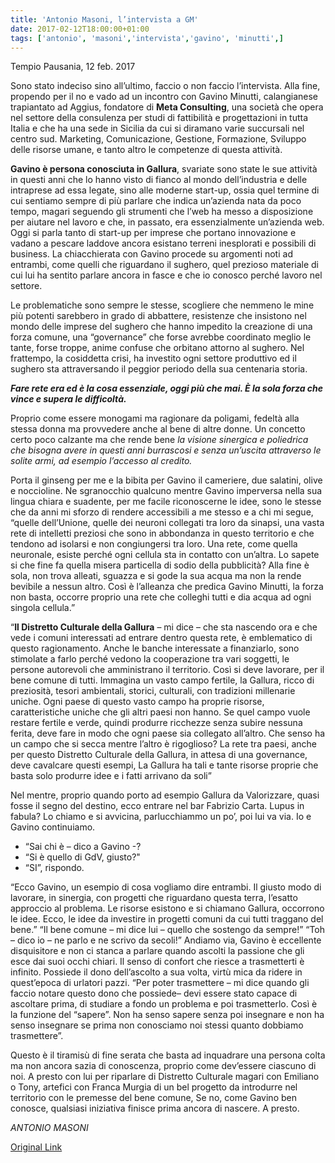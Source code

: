 ```yaml
---
title: 'Antonio Masoni, l’intervista a GM'
date: 2017-02-12T18:00:00+01:00
tags: ['antonio', 'masoni','intervista','gavino', 'minutti',]
---
```


Tempio Pausania, 12 feb. 2017

Sono stato indeciso sino all’ultimo, faccio o non faccio l’intervista. Alla fine, propendo per il no e vado ad un incontro con Gavino Minutti, calangianese trapiantato ad Aggius, fondatore di **Meta Consulting**, una società che opera nel settore della consulenza per studi di fattibilità e progettazioni in tutta Italia e che ha una sede in Sicilia da cui si diramano varie succursali nel centro sud. Marketing, Comunicazione, Gestione, Formazione, Sviluppo delle risorse umane, e tanto altro le competenze di questa attività.

**Gavino è persona conosciuta in Gallura**, svariate sono state le sue attività in questi anni che lo hanno visto di fianco al mondo dell’industria e delle intraprese ad essa legate, sino alle moderne start-up, ossia quel termine di cui sentiamo sempre di più parlare che indica un’azienda nata da poco tempo, magari seguendo gli strumenti che l’web ha messo a disposizione per aiutare nel lavoro e che, in passato, era essenzialmente un’azienda web. Oggi si parla tanto di start-up per imprese che portano innovazione e vadano a pescare laddove ancora esistano terreni inesplorati e possibili di business. La chiacchierata con Gavino procede su argomenti noti ad entrambi, come quelli che riguardano il sughero, quel prezioso materiale di cui lui ha sentito parlare ancora in fasce e che io conosco perché lavoro nel settore.

Le problematiche sono sempre le stesse, scogliere che nemmeno le mine più potenti sarebbero in grado di abbattere, resistenze che insistono nel mondo delle imprese del sughero che hanno impedito la creazione di una forza comune, una “governance” che forse avrebbe coordinato meglio le tante, forse troppe, anime confuse che orbitano attorno al sughero. Nel frattempo, la cosiddetta crisi, ha investito ogni settore produttivo ed il sughero sta attraversando il peggior periodo della sua centenaria storia.

**_Fare rete era ed è la cosa essenziale, oggi più che mai. È la sola forza che vince e supera le difficoltà._**

Proprio come essere monogami ma ragionare da poligami, fedeltà alla stessa donna ma provvedere anche al bene di altre donne. Un concetto certo poco calzante ma che rende bene _la visione sinergica e poliedrica che bisogna avere in questi anni burrascosi e senza un’uscita attraverso le solite armi, ad esempio l’accesso al credito._

Porta il ginseng per me e la bibita per Gavino il cameriere, due salatini, olive e noccioline. Ne sgranocchio qualcuno mentre Gavino imperversa nella sua lingua chiara e suadente, per me facile riconoscerne le idee, sono le stesse che da anni mi sforzo di rendere accessibili a me stesso e a chi mi segue, “quelle dell’Unione, quelle dei neuroni collegati tra loro da sinapsi, una vasta rete di intelletti preziosi che sono in abbondanza in questo territorio e che tendono ad isolarsi e non congiungersi tra loro. Una rete, come quella neuronale, esiste perché ogni cellula sta in contatto con un’altra. Lo sapete si che fine fa quella misera particella di sodio della pubblicità? Alla fine è sola, non trova alleati, sguazza e si gode la sua acqua ma non la rende bevibile a nessun altro. Così è l’alleanza che predica Gavino Minutti, la forza non basta, occorre proprio una rete che colleghi tutti e dia acqua ad ogni singola cellula.” 

“**Il Distretto Culturale della Gallura** – mi dice – che sta nascendo ora e che vede i comuni interessati ad entrare dentro questa rete, è emblematico di questo ragionamento. Anche le banche interessate a finanziarlo, sono stimolate a farlo perché vedono la cooperazione tra vari soggetti, le persone autorevoli che amministrano il territorio. Così si deve lavorare, per il bene comune di tutti. Immagina un vasto campo fertile, la Gallura, ricco di preziosità, tesori ambientali, storici, culturali, con tradizioni millenarie uniche. Ogni paese di questo vasto campo ha proprie risorse, caratteristiche uniche che gli altri paesi non hanno. Se quel campo vuole restare fertile e verde, quindi produrre ricchezze senza subire nessuna ferita, deve fare in modo che ogni paese sia collegato all’altro. Che senso ha un campo che si secca mentre l’altro è rigoglioso? La rete tra paesi, anche per questo Distretto Culturale della Gallura, in attesa di una governance, deve cavalcare questi esempi, La Gallura ha tali e tante risorse proprie che basta solo produrre idee e i fatti arrivano da soli”

Nel mentre, proprio quando porto ad esempio Gallura da Valorizzare, quasi fosse il segno del destino, ecco entrare nel bar Fabrizio Carta. Lupus in fabula? Lo chiamo e si avvicina, parlucchiammo un po’, poi lui va via. Io e Gavino continuiamo.

- “Sai chi è – dico a Gavino -?
- “Si è quello di GdV, giusto?" 
- “SI”, rispondo.
  
“Ecco Gavino, un esempio di cosa vogliamo dire entrambi. Il giusto modo di lavorare, in sinergia, con progetti che riguardano questa terra, l’esatto approccio al problema. Le risorse esistono e si chiamano Gallura, occorrono le idee. Ecco, le idee da investire in progetti comuni da cui tutti traggano del bene.”
“Il bene comune – mi dice lui – quello che sostengo da sempre!”
“Toh – dico io – ne parlo e ne scrivo da secoli!”
Andiamo via, Gavino è eccellente disquisitore e non ci stanca a parlare quando ascolti la passione che gli esce dai suoi occhi chiari. Il senso di confort che riesce a trasmetterti è infinito. Possiede il dono dell’ascolto a sua volta, virtù mica da ridere in quest’epoca di urlatori pazzi.
“Per poter trasmettere – mi dice quando gli faccio notare questo dono che possiede– devi essere stato capace di ascoltare prima, di studiare a fondo un problema e poi trasmetterlo. Così è la funzione del “sapere”. Non ha senso sapere senza poi insegnare e non ha senso insegnare se prima non conosciamo noi stessi quanto dobbiamo trasmettere”.

Questo è il tiramisù di fine serata che basta ad inquadrare una persona colta ma non ancora sazia di conoscenza, proprio come dev’essere ciascuno di noi. A presto con lui per riparlare di Distretto Culturale magari con Emiliano o Tony, artefici con Franca Murgia di un bel progetto da introdurre nel territorio con le premesse del bene comune, Se no, come Gavino ben conosce, qualsiasi iniziativa finisce prima ancora di nascere. A presto.


*ANTONIO MASONI*

[Original Link](http://www.galluranews.org/tempio-pausania-tempo-capirsi-lavorare-insieme-riprenderci-futuro-colloquio-gavino-minutti)